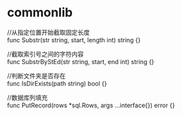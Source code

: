 commonlib
======

//从指定位置开始截取固定长度<br/>
func Substr(str string, start, length int) string {}

//截取索引号之间的字符内容<br/>
func SubstrByStEd(str string, start, end int) string {}

//判断文件夹是否存在<br/>
func IsDirExists(path string) bool {}

//数据库列填充<br/>
func PutRecord(rows *sql.Rows, args ...interface{}) error {}

